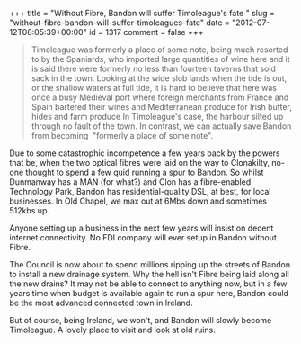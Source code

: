 +++
title = "Without Fibre, Bandon will suffer Timoleague's fate "
slug = "without-fibre-bandon-will-suffer-timoleagues-fate"
date = "2012-07-12T08:05:39+00:00"
id = 1317
comment = false
+++

> Timoleague was formerly a place of some note, being much resorted to by the Spaniards, who imported large quantities of wine here and it is said there were formerly no less than fourteen taverns that sold sack in the town.
> Looking at the wide slob lands when the tide is out, or the shallow waters at full tide, it is hard to believe that here was once a busy Medieval port where foreign merchants from France and Spain bartered their wines and Mediterranean produce for Irish butter, hides and farm produce
In Timoleague's case, the harbour silted up through no fault of the town. In contrast, we can actually save Bandon from becoming  "formerly a place of some note".

Due to some catastrophic incompetence a few years back by the powers that be, when the two optical fibres were laid on the way to Clonakilty, no-one thought to spend a few quid running a spur to Bandon. So whilst Dunmanway has a MAN (for what?) and Clon has a fibre-enabled Technology Park, Bandon has residential-quality DSL, at best, for local businesses. In Old Chapel, we max out at 6Mbs down and sometimes 512kbs up.

Anyone setting up a business in the next few years will insist on decent internet connectivity. No FDI company will ever setup in Bandon without Fibre.

The Council is now about to spend millions ripping up the streets of Bandon to install a new drainage system. Why the hell isn't Fibre being laid along all the new drains? It may not be able to connect to anything now, but in a few years time when budget is available again to run a spur here, Bandon could be the most advanced connected town in Ireland.

But of course, being Ireland, we won't, and Bandon will slowly become Timoleague. A lovely place to visit and look at old ruins.
